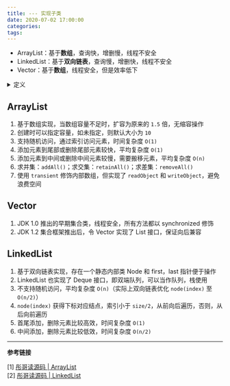 ```yaml
---
title: --- 实现子类
date: 2020-07-02 17:00:00
categories: 
tags:
---
```

- ArrayList：基于**数组**，查询快，增删慢，线程不安全
- LinkedList：基于**双向链表**，查询慢，增删快，线程不安全
- Vector：基于**数组**，线程安全，但是效率低下

<details>
<summary>定义</summary>

```java
// since JDK 1.2
public class ArrayList<E>
extends AbstractList<E>
implements List<E>, RandomAccess, Cloneable, Serializable

// since JDK 1.0
public class Vector<E>
extends AbstractList<E>
implements List<E>, RandomAccess, Cloneable, Serializable

// since JDK 1.2
public class LinkedList<E>
extends AbstractSequentialList<E>
implements List<E>, Deque<E>, Cloneable, Serializable
```

</details>

## ArrayList
1. 基于数组实现，当数组容量不足时，扩容为原来的 `1.5` 倍，无缩容操作
2. 创建时可以指定容量，如未指定，则默认大小为 `10`
3. 支持随机访问，通过索引访问元素，时间复杂度 `O(1)`
4. 添加元素到尾部或删除尾部元素较快，平均复杂度 `O(1)`
5. 添加元素到中间或删除中间元素较慢，需要搬移元素，平均复杂度 `O(n)`
6. 求并集：`addAll()`；求交集：`retainAll()`；求差集：`removeAll()`
7. 使用 `transient` 修饰内部数组，但实现了 `readObject` 和 `writeObject`，避免浪费空间

## Vector
1. JDK 1.0 推出的早期集合类，线程安全，所有方法都以 synchronized 修饰
2. JDK 1.2 集合框架推出后，令 Vector 实现了 List 接口，保证向后兼容


## LinkedList
1. 基于双向链表实现，存在一个静态内部类 Node 和 first，last 指针便于操作
2. LinkedList 也实现了 Deque 接口，即双端队列，可以当作队列，栈使用
3. 不支持随机访问，平均复杂度 `O(n)`（实际上双向链表优化 `node(index)` 至 `O(n/2)`）
4. `node(index)` 获得下标对应结点，索引小于 `size/2`，从前向后遍历，否则，从后向前遍历
5. 首尾添加，删除元素比较高效，时间复杂度 `O(1)`
6. 中间添加，删除元素比较低效，时间复杂度 `O(n/2)`

---
**参考链接**

[1] [彤哥读源码 | ArrayList](https://www.cnblogs.com/tong-yuan/p/10638855.html)  
[2] [彤哥读源码 | LinkedList](https://www.cnblogs.com/tong-yuan/p/LinkedList.html)




